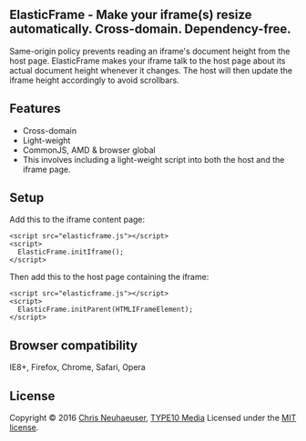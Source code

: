 ElasticFrame - Make your iframe(s) resize automatically. Cross-domain. Dependency-free.
---------------------------------------------------------------------------------------

Same-origin policy prevents reading an iframe's document height from the host page.
ElasticFrame makes your iframe talk to the host page about its actual document height whenever it changes.
The host will then update the iframe height accordingly to avoid scrollbars.


## Features

- Cross-domain
- Light-weight
- CommonJS, AMD & browser global
- This involves including a light-weight script into both the host and the iframe page.


## Setup

Add this to the iframe content page:

    <script src="elasticframe.js"></script>
    <script>
      ElasticFrame.initIframe();
    </script>

Then add this to the host page containing the iframe:

    <script src="elasticframe.js"></script>
    <script>
      ElasticFrame.initParent(HTMLIFrameElement);
    </script>


## Browser compatibility

IE8+, Firefox, Chrome, Safari, Opera


## License

Copyright &copy; 2016 [Chris Neuhaeuser](https://github.com/kwizzn), [TYPE10 Media](https://github.com/type10)
Licensed under the [MIT license](http://opensource.org/licenses/MIT).
